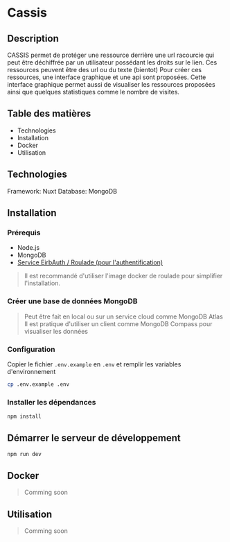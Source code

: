# Cassis

## Description

CASSIS permet de protéger une ressource derrière une url racourcie qui peut être déchiffrée par un utilisateur possédant les droits sur le lien. Ces ressources peuvent être des url ou du texte (bientot) 
Pour créer ces ressources, une interface graphique et une api sont proposées. Cette interface graphique permet aussi de visualiser les ressources proposées ainsi que quelques statistiques comme le nombre de visites.

## Table des matières

- Technologies
- Installation
- Docker
- Utilisation

## Technologies

Framework: Nuxt
Database: MongoDB

## Installation

### Prérequis

- Node.js
- MongoDB
- [Service EirbAuth / Roulade (pour l'authentification)](https://github.com/Eirbware/roulade.eirb.fr)

> Il est recommandé d'utiliser l'image docker de roulade pour simplifier l'installation.

### Créer une base de données MongoDB

> Peut être fait en local ou sur un service cloud comme MongoDB Atlas
> Il est pratique d'utiliser un client comme MongoDB Compass pour visualiser les données

### Configuration

Copier le fichier `.env.example` en `.env` et remplir les variables d'environnement

```bash
cp .env.example .env
```

### Installer les dépendances

```bash
npm install
```

## Démarrer le serveur de développement

```bash
npm run dev
```

## Docker

> Comming soon

## Utilisation

> Comming soon

